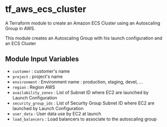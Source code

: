 # tf_aws_ecs_cluster

A Terraform module to create an Amazon ECS Cluster using an Autoscaling Group in AWS.

This module creates an Autoscaling Group with his launch configuration and an ECS Cluster

Module Input Variables
----------------------

 - `customer`                : customer's name
 - `project`                 : project's name
 - `environment`             : Environment name : production, staging, devel, ...
 - `region`                  : Region AWS
 - `availability_zones`      : List of Subnet ID where EC2 are launched by Launch Configuration
 - `security_group_ids`      : List of Security Group Subnet ID where EC2 are launched by Launch Configuration
 - `user_data`               : User data use by EC2 at launch
 - `load_balancers`          : Load balancers to associate to the autoscaling group
